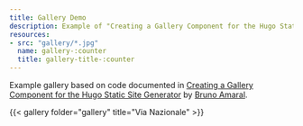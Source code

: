 ```yaml
---
title: Gallery Demo
description: Example of "Creating a Gallery Component for the Hugo Static Site Generator"
resources:
- src: "gallery/*.jpg"
  name: gallery-:counter
  title: gallery-title-:counter
---
```

Example gallery based on code documented in [Creating a Gallery Component for the Hugo Static Site Generator](https://brunoamaral.eu/post/creating-a-gallery-component-for-the-hugo-static-site-generator/)
by [Bruno Amaral](https://brunoamaral.eu/authors/bruno-amaral/).

{{< gallery folder="gallery" title="Via Nazionale" >}}
